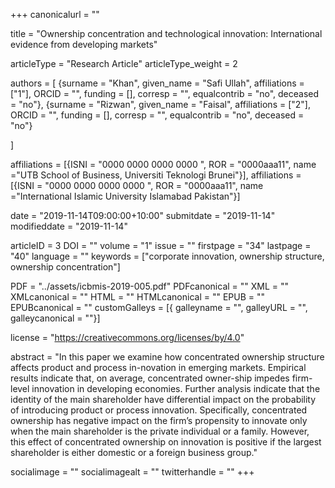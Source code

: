 +++
canonicalurl = ""

title = "Ownership concentration and technological innovation: International evidence from developing markets"

articleType = "Research Article"
articleType_weight = 2

authors = [
  {surname = "Khan",  given_name = "Safi Ullah",  affiliations = ["1"],  ORCID = "", funding = [], corresp = "", equalcontrib = "no", deceased = "no"},
  {surname = "Rizwan",  given_name = "Faisal",  affiliations = ["2"],  ORCID = "", funding = [], corresp = "", equalcontrib = "no", deceased = "no"}
  
]

affiliations = [{ISNI = "0000 0000 0000 0000 ", ROR = "0000aaa11", name ="UTB School of Business, Universiti Teknologi Brunei"}],
affiliations = [{ISNI = "0000 0000 0000 0000 ", ROR = "0000aaa11", name ="International Islamic University Islamabad Pakistan"}]

date = "2019-11-14T09:00:00+10:00"
submitdate = "2019-11-14"
modifieddate = "2019-11-14"

articleID = 3
DOI = ""
volume = "1"
issue = ""
firstpage = "34"
lastpage = "40"
language = ""
keywords = ["corporate innovation, ownership structure, ownership concentration"]


PDF = "../assets/icbmis-2019-005.pdf"
PDFcanonical = ""
XML = ""
XMLcanonical = ""
HTML = ""
HTMLcanonical = ""
EPUB = ""
EPUBcanonical = ""
customGalleys = [{ galleyname = "", galleyURL = "", galleycanonical = ""}]

license = "https://creativecommons.org/licenses/by/4.0"

abstract = "In this paper we examine how concentrated ownership structure affects product and process in-novation in emerging markets. Empirical results indicate that, on average, concentrated owner-ship impedes firm-level innovation in developing economies. Further analysis indicate that the identity of the main shareholder have differential impact on the probability of introducing product or process innovation. Specifically, concentrated ownership has negative impact on the firm’s propensity to innovate only when the main shareholder is the private individual or a family. However, this effect of concentrated ownership on innovation is positive if the largest shareholder is either domestic or a foreign business group."


socialimage = ""
socialimagealt = ""
twitterhandle = ""
+++

